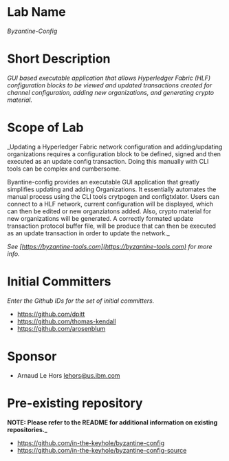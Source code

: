 # Lab Name
_Byzantine-Config_

# Short Description
_GUI based executable application that allows Hyperledger Fabric (HLF) configuration blocks to be viewed and updated transactions created for channel configuration, adding new organizations, and generating crypto material._

# Scope of Lab
_Updating a Hyperledger Fabric network configuration and adding/updating organizations requires a configuration block to be defined, signed and then executed as an update config transaction. Doing this manually with CLI tools can be complex and cumbersome. 

Byantine-config provides an executable GUI application that greatly simplifies updating and adding Organizations. It essentially automates the manual process using the CLI tools crytpogen and configtxlator. Users can connect to a HLF network, current configuration will be displayed, which can then be edited or new organziatons added. Also, crypto material for new organizations will be generated.  A correctly formated update transaction protocol buffer file, will be produce that can then be executed as an update transaction in order to update the network._

_See [https://byzantine-tools.com](https://byzantine-tools.com) for more info._

# Initial Committers
_Enter the Github IDs for the set of initial committers._
- https://github.com/dpitt
- https://github.com/thomas-kendall
- https://github.com/arosenblum


# Sponsor
- Arnaud Le Hors lehors@us.ibm.com


# Pre-existing repository
 **NOTE: Please refer to the README for additional information on existing repositories.**_
- https://github.com/in-the-keyhole/byzantine-config 
- https://github.com/in-the-keyhole/byzantine-config-source
